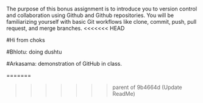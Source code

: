 The purpose of this bonus assignment is to introduce you to version control and collaboration using Github and Github repositories. You will be familiarizing yourself with basic Git workflows like clone, commit, push, pull request, and merge branches. 
<<<<<<< HEAD

#Hi from choks


#Bhlotu: doing dushtu

#Arkasama: demonstration of GitHub in class. 


=======
>>>>>>> parent of 9b4664d (Update ReadMe)
